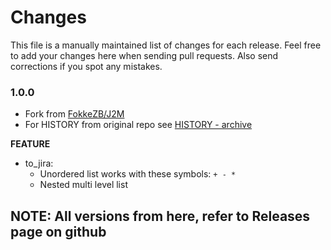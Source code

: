 # Changes

This file is a manually maintained list of changes for each release. Feel free to add your changes here when sending pull requests. Also send corrections if you spot any mistakes.

### 1.0.0

-   Fork from [FokkeZB/J2M](https://github.com/kylefarris/J2M)
-   For HISTORY from original repo see [HISTORY - archive](./HISTORY-archive.md)

**FEATURE**

-   to_jira:
    -   Unordered list works with these symbols: `+ - *`
    -   Nested multi level list

## NOTE: All versions from here, refer to Releases page on github
